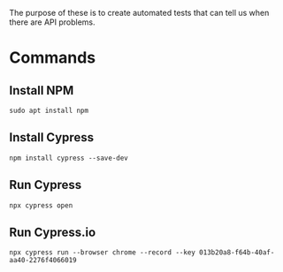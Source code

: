 The purpose of these is to create automated tests that can tell us when there are API problems. 

# Commands

## Install NPM

```
sudo apt install npm
```

## Install Cypress

```
npm install cypress --save-dev
```

## Run Cypress

```
npx cypress open
```

## Run Cypress.io

```
npx cypress run --browser chrome --record --key 013b20a8-f64b-40af-aa40-2276f4066019
```

